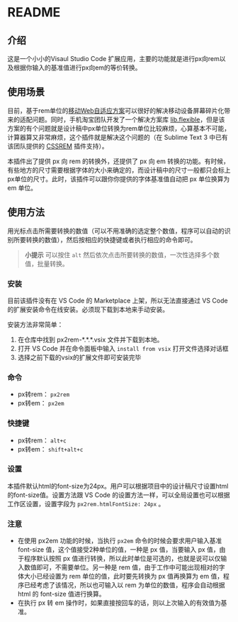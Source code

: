 # README
## 介绍
这是一个小小的Visaul Studio Code 扩展应用，主要的功能就是进行px向rem以及根据你输入的基准值进行px向em的等价转换。

## 使用场景
目前，基于rem单位的[移动Web自适应方案](http://www.alloyteam.com/2016/03/mobile-web-adaptation-tool-rem/)可以很好的解决移动设备屏幕碎片化带来的适配问题。同时，手机淘宝团队开发了一个解决方案库 [lib.flexible](https://github.com/amfe/lib-flexible)，但是该方案的有个问题就是设计稿中px单位转换为rem单位比较麻烦，心算基本不可能，计算器算又非常麻烦，这个插件就是解决这个问题的（在 Sublime Text 3 中已有该团队提供的 [CSSREM](https://github.com/flashlizi/cssrem) 插件支持）。

本插件出了提供 px 向 rem 的转换外，还提供了 px 向 em 转换的功能。有时候，有些地方的尺寸需要根据字体的大小来确定的，而设计稿中的尺寸一般都只会标上px单位的尺寸。此时，该插件可以跟你你提供的字体基准值自动把 px 单位换算为 em 单位。

## 使用方法

用光标点击所需要转换的数值（可以不用准确的选定整个数值，程序可以自动的识别所要转换的数值），然后按相应的快捷键或者执行相应的命令即可。

> **小提示** 可以按住 `alt` 然后依次点击所要转换的数值，一次性选择多个数值，批量转换。

### 安装

目前该插件没有在 VS Code 的 Marketplace 上架，所以无法直接通过 VS Code 的扩展安装命令在线安装。必须现下载到本地来手动安装。

安装方法非常简单：

1. 在仓库中找到 px2rem-\*.\*.\*.vsix 文件并下载到本地。
2. 打开 VS Code 并在命令面板中输入 `install from vsix` 打开文件选择对话框
3. 选择之前下载的vsix的扩展文件即可安装完毕

### 命令

* px转rem： `px2rem`
* px转em： `px2em`

### 快捷键

* px转rem： `alt+c`
* px转em： `shift+alt+c`

### 设置

本插件默认html的font-size为24px。用户可以根据项目中的设计稿尺寸设置html的font-size值。设置方法跟 VS Code 的设置方法一样，可以全局设置也可以根据工作区设置，设置字段为 `px2rem.htmlFontSize: 24px` 。

### 注意

* 在使用 px2em 功能的时候，当执行 `px2em` 命令的时候会要求用户输入基准 font-size 值，这个值接受2种单位的值，一种是 px 值，当要输入 px 值，由于程序默认按照 px 值进行转换，所以此时单位是可选的，也就是说可以仅输入数值即可，不需要单位。另一种是 rem 值，由于工作中可能出现相对的字体大小已经设置为 rem 单位的值，此时要先转换为 px 值再换算为 em 值，程序已经考虑了该情况，所以也可输入以 rem 为单位的数值，程序会自动根据 html 的 font-size 值进行换算。
* 在执行 px 转 em 操作时，如果直接按回车的话，则以上次输入的有效值为基准。
